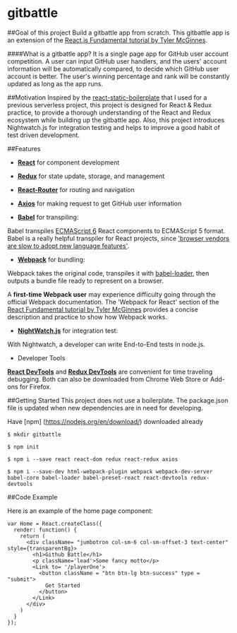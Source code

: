 
# gitbattle

##Goal of this project
Build a gitbattle app from scratch. This gitbattle app is an extension of the [React.js Fundamental tutorial by Tyler McGinnes](https://reacttraining.com/online/react-fundamentals).

####What is a gitbattle app?
It is a single page app for GitHub user account competition. A user can input GitHub user handlers, and the users' account information will be automatically compared, to decide which GitHub user account is better. The user's winning percentage and rank will be constantly updated as long as the app runs. 


##Motivation
Inspired by the [react-static-boilerplate](https://github.com/kriasoft/react-static-boilerplate) that I used for a previous serverless project, this project is designed for React & Redux practice, to provide a thorough understanding of the React and Redux ecosystem while building up the gitbattle app. Also, this project introduces Nightwatch.js for integration testing and helps to improve a good habit of test driven development.  

##Features
- **[React](https://facebook.github.io/react/)** for component development

- **[Redux](http://redux.js.org/)** for state update, storage, and management 

- **[React-Router](https://github.com/ReactTraining/react-router)** for routing and navigation

- **[Axios](https://github.com/mzabriskie/axios)** for making request to get GitHub user information

- **[Babel](https://babeljs.io/)** for transpiling:

 Babel transpiles [ECMAScript 6](https://github.com/lukehoban/es6features) React components to ECMAScript 5 format. Babel is a really helpful transpiler for React projects, since ['browser vendors are slow to adopt new language features'](https://www.quora.com/What-exactly-is-BabelJs-Why-does-it-understand-JSX-React-components).

- **[Webpack](https://webpack.github.io/)** for bundling:

 Webpack takes the original code, transpiles it with [babel-loader](https://github.com/babel/babel-loader), then outputs a bundle file ready to represent on a browser. 

 A **first-time Webpack user** may experience difficulty going through the official Webpack documentation. The 'Webpack for React' section of the [React Fundamental tutorial by Tyler McGinnes](https://reacttraining.com/online/react-fundamentals) provides a concise description and practice to show how Webpack works.


- **[NightWatch.js](http://nightwatchjs.org/)** for integration test:

 With Nightwatch, a developer can write End-to-End tests in node.js.

- Developer Tools

 **[React DevTools](https://github.com/facebook/react-devtools)** and **[Redux DevTools](https://github.com/gaearon/redux-devtools)** are convenient for time traveling debugging. Both can also be downloaded from Chrome Web Store or Add-ons for Firefox.


##Getting Started
This project does not use a boilerplate. The package.json file is updated when new dependencies are in need for developing.

Have [npm] (https://nodejs.org/en/download/) downloaded already

`$ mkdir gitbattle`

`$ npm init`

`$ npm i --save react react-dom redux react-redux axios`

`$ npm i --save-dev html-webpack-plugin webpack webpack-dev-server babel-core babel-loader babel-preset-react react-devtools redux-devtools`


##Code Example

Here is an example of the home page component:

```
var Home = React.createClass({
  render: function() {
    return (
      <div className= "jumbotron col-sm-6 col-sm-offset-3 text-center" style={transparentBg}> 
        <h1>Github Battle</h1>  
        <p className='lead'>Some fancy motto</p>
        <Link to= '/playerOne'>
          <button className = "btn btn-lg btn-success" type = "submit">
            Get Started
          </button>	          
        </Link>
      </div>
    )
  }
});
```





